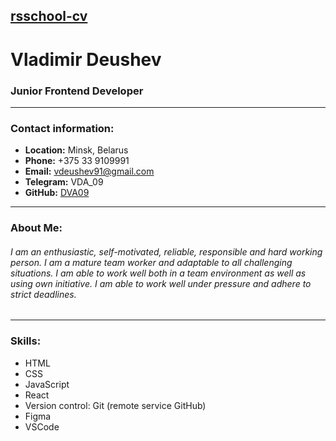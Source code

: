 ## [rsschool-cv](rsschool-cv)


# Vladimir Deushev

### Junior Frontend Developer
----
### Contact information:

* __Location:__ Minsk, Belarus
* __Phone:__ +375 33 9109991
* __Email:__ [vdeushev91@gmail.com](vdeushev91@gmail.com)
* __Telegram:__ VDA_09
* __GitHub:__ [DVA09](https://github.com/DVA09)
----
### About Me:
###### I am an enthusiastic, self-motivated, reliable, responsible and hard working person. I am a mature team worker and adaptable to all challenging situations. I am able to work well both in a team environment as well as using own initiative. I am able to work well under pressure and adhere to strict deadlines.
----
### Skills:
* HTML
* CSS
* JavaScript
* React
* Version control: Git (remote service GitHub)
* Figma
* VSCode